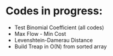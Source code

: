 Codes in progress:
==================

- Test Binomial Coefficient (all codes)
- Max Flow - Min Cost
- Levenshtein-Damerau Distance
- Build Treap in O(N) from sorted array
